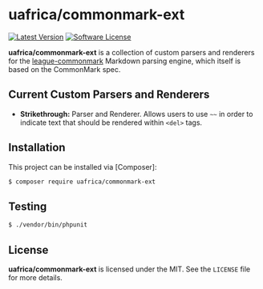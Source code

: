 # uafrica/commonmark-ext

[![Latest Version](https://img.shields.io/packagist/v/uafrica/commonmark-ext.svg?style=flat-square)](https://packagist.org/packages/uafrica/commonmark-ext)
[![Software License](http://img.shields.io/badge/License-MIT-brightgreen.svg?style=flat-square)](LICENSE)

**uafrica/commonmark-ext** is a collection of custom parsers and renderers for the [league-commonmark] Markdown
parsing engine, which itself is based on the CommonMark spec.

## Current Custom Parsers and Renderers
* **Strikethrough:** Parser and Renderer. Allows users to use `~~` in order to indicate text that should be rendered within `<del>` tags.

## Installation

This project can be installed via [Composer]:

``` bash
$ composer require uafrica/commonmark-ext
```

## Testing

``` bash
$ ./vendor/bin/phpunit
```

## License

**uafrica/commonmark-ext** is licensed under the MIT.  See the `LICENSE` file for more details.

[league-commonmark]: https://github.com/thephpleague/commonmark
